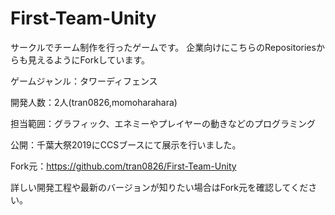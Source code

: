 # First-Team-Unity

サークルでチーム制作を行ったゲームです。
企業向けにこちらのRepositoriesからも見えるようにForkしています。

ゲームジャンル：タワーディフェンス

開発人数：2人(tran0826,momoharahara)

担当範囲：グラフィック、エネミーやプレイヤーの動きなどのプログラミング

公開：千葉大祭2019にCCSブースにて展示を行いました。

Fork元：https://github.com/tran0826/First-Team-Unity

詳しい開発工程や最新のバージョンが知りたい場合はFork元を確認してください。
